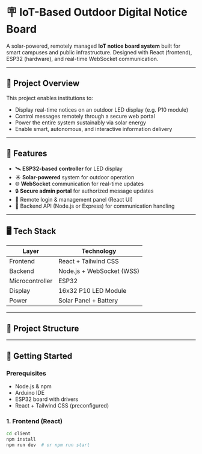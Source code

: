 # 🪧 IoT-Based Outdoor Digital Notice Board

A solar-powered, remotely managed **IoT notice board system** built for smart campuses and public infrastructure. Designed with React (frontend), ESP32 (hardware), and real-time WebSocket communication.

---

## 📌 Project Overview

This project enables institutions to:
- Display real-time notices on an outdoor LED display (e.g. P10 module)
- Control messages remotely through a secure web portal
- Power the entire system sustainably via solar energy
- Enable smart, autonomous, and interactive information delivery

---

## 🔧 Features

- 🛰️ **ESP32-based controller** for LED display
- ☀️ **Solar-powered** system for outdoor operation
- 🌐 **WebSocket** communication for real-time updates
- 🔒 **Secure admin portal** for authorized message updates
- 📡 Remote login & management panel (React UI)
- 🧠 Backend API (Node.js or Express) for communication handling

---

## 🖥️ Tech Stack

| Layer      | Technology              |
|------------|--------------------------|
| Frontend   | React + Tailwind CSS     |
| Backend    | Node.js + WebSocket (WSS)|
| Microcontroller | ESP32                |
| Display    | 16x32 P10 LED Module     |
| Power      | Solar Panel + Battery    |

---

## 📂 Project Structure


---

## 🚀 Getting Started

### Prerequisites
- Node.js & npm
- Arduino IDE
- ESP32 board with drivers
- React + Tailwind CSS (preconfigured)

### 1. Frontend (React)
```bash
cd client
npm install
npm run dev  # or npm run start
